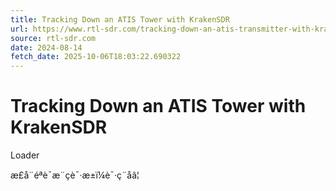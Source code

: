 ```yaml
---
title: Tracking Down an ATIS Tower with KrakenSDR
url: https://www.rtl-sdr.com/tracking-down-an-atis-transmitter-with-krakensdr/
source: rtl-sdr.com
date: 2024-08-14
fetch_date: 2025-10-06T18:03:22.690322
---
```


# Tracking Down an ATIS Tower with KrakenSDR

Loader

æ­£å¨éªè¯æ¨çè¯·æ±ï¼è¯·ç¨åâ¦